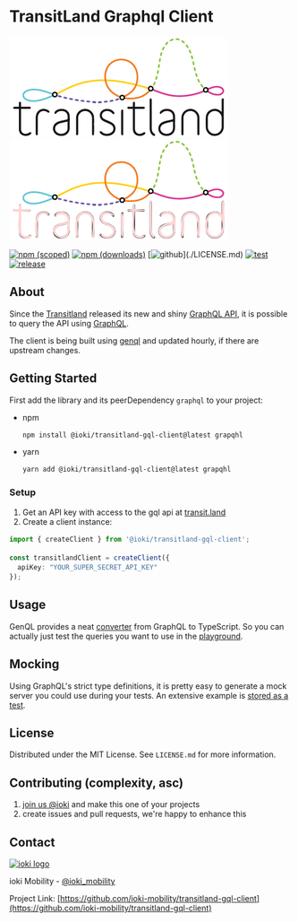 # TransitLand Graphql Client

![transitland-logo-light](./assets/transitland-dark.png#gh-light-mode-only)
![transitland-logo-dark](./assets/transitland-light.png#gh-dark-mode-only)

[![npm (scoped)](https://img.shields.io/npm/v/@ioki/transitland-gql-client)](https://www.npmjs.com/package/@ioki/transitland-gql-client)
[![npm (downloads)](https://img.shields.io/npm/dm/@ioki/transitland-gql-client)](https://www.npmjs.com/package/@ioki/transitland-gql-client)
[![github](https://img.shields.io/github/license/ioki-mobility/transitland-gql-client?)](./LICENSE.md)
[![test](https://github.com/ioki-mobility/transitland-gql-client/actions/workflows/test.yaml/badge.svg)](https://github.com/ioki-mobility/transitland-gql-client/actions/workflows/test.yaml)
[![release](https://github.com/ioki-mobility/transitland-gql-client/actions/workflows/release.yaml/badge.svg)](https://github.com/ioki-mobility/transitland-gql-client/actions/workflows/release.yaml)

## About

Since the [Transitland](https://www.transit.land/) released its new and shiny [GraphQL API](https://www.transit.land/documentation/graphql-api/), it is possible to query the API using [GraphQL](https://graphql.org/).

The client is being built using [genql](https://genql.vercel.app/) and updated hourly, if there are upstream changes.

## Getting Started

First add the library and its peerDependency `graphql` to your project:

* npm

  ```sh
  npm install @ioki/transitland-gql-client@latest grapqhl
  ```

* yarn

  ```sh
  yarn add @ioki/transitland-gql-client@latest grapqhl
  ```

### Setup

1. Get an API key with access to the gql api at [transit.land](https://www.transit.land/documentation/index#sign-up)
2. Create a client instance:

```ts
import { createClient } from '@ioki/transitland-gql-client';

const transitlandClient = createClient({
  apiKey: "YOUR_SUPER_SECRET_API_KEY"
});
```

## Usage

GenQL provides a neat [converter](https://genql.vercel.app/converter) from GraphQL to TypeScript. So you can actually just test the queries you want to use in the [playground](https://www.transit.land/documentation/api/graphql-console).

## Mocking

Using GraphQL's strict type definitions, it is pretty easy to generate a mock server you could use during your tests. An extensive example is [stored as a test](src/mock.test.ts).

## License

Distributed under the MIT License. See `LICENSE.md` for more information.

## Contributing (complexity, asc)

1. [join us @ioki](https://ioki.com/en/about-ioki/jobs/) and make this one of your projects
2. create issues and pull requests, we're happy to enhance this

## Contact

<a href="https://ioki.com/en/ioki-devs/">
  <picture>
    <source media="(prefers-color-scheme: dark)" srcset="https://github.com/ioki-mobility/transitland-gql-client/blob/main/assets/ioki-light.png?raw=true">
    <img alt="ioki logo" src="https://github.com/ioki-mobility/transitland-gql-client/blob/main/assets/ioki-dark.png?raw=true">
  </picture>
</a>

ioki Mobility - [@ioki_mobility](https://twitter.com/ioki_mobility)

Project Link: [https://github.com/ioki-mobility/transitland-gql-client](https://github.com/ioki-mobility/transitland-gql-client)

